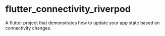 # flutter_connectivity_riverpod

A flutter project that demonstrates how to update your app state based on connectivity changes.
